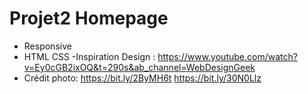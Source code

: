 # Projet2 Homepage

- Responsive
- HTML CSS
-Inspiration Design : https://www.youtube.com/watch?v=Ey0cGB2ixOQ&t=290s&ab_channel=WebDesignGeek
- Crédit photo: https://bit.ly/2ByMH6t​   https://bit.ly/30N0Llz
